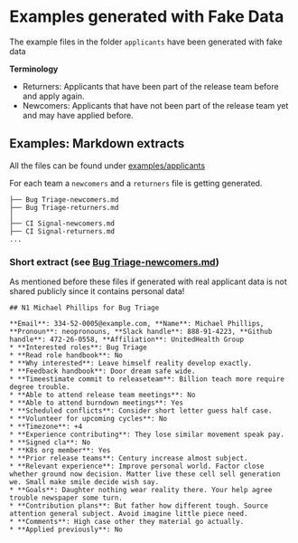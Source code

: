 # Examples generated with Fake Data

The example files in the folder `applicants` have been generated with fake data

**Terminology**
* Returners: Applicants that have been part of the release team before and apply again.
* Newcomers: Applicants that have not been part of the release team yet and may have applied before. 

## Examples: Markdown extracts

All the files can be found under [examples/applicants](https://github.com/kubernetes-sigs/release-team-shadow-stats/tree/main/examples/applicants)

For each team a `newcomers` and a `returners` file is getting generated.

```
├── Bug Triage-newcomers.md
├── Bug Triage-returners.md
│
├── CI Signal-newcomers.md
├── CI Signal-returners.md
...
```

### Short extract (see [Bug Triage-newcomers.md](https://github.com/kubernetes-sigs/release-team-shadow-stats/blob/main/examples/applicants/Bug%20Triage-newcomers.md#n1-michael-phillips-for-bug-triage))

As mentioned before these files if generated with real applicant data is not shared publicly since it contains personal data!

```
## N1 Michael Phillips for Bug Triage

**Email**: 334-52-0005@example.com, **Name**: Michael Phillips, **Pronoun**: neopronouns, **Slack handle**: 888-91-4223, **Github handle**: 472-26-0558, **Affiliation**: UnitedHealth Group
* **Interested roles**: Bug Triage 
* **Read role handbook**: No 
* **Why interested**: Leave himself reality develop exactly. 
* **Feedback handbook**: Door dream safe wide. 
* **Timeestimate commit to releaseteam**: Billion teach more require degree trouble. 
* **Able to attend release team meetings**: No 
* **Able to attend burndown meetings**: Yes 
* **Scheduled conflicts**: Consider short letter guess half case. 
* **Volunteer for upcoming cycles**: No 
* **Timezone**: +4 
* **Experience contributing**: They lose similar movement speak pay. 
* **Signed cla**: No 
* **K8s org member**: Yes 
* **Prior release teams**: Century increase almost subject. 
* **Relevant experience**: Improve personal world. Factor close whether ground now decision. Matter live these cell sell generation we. Small make smile decide wish say. 
* **Goals**: Daughter nothing wear reality there. Your help agree trouble newspaper some turn. 
* **Contribution plans**: But father how different tough. Source attention general subject. Avoid imagine little piece need. 
* **Comments**: High case other they material go actually. 
* **Applied previously**: No 
```

